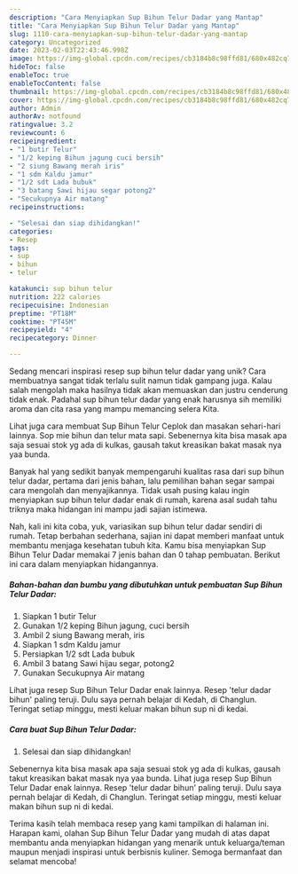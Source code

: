 ```yaml
---
description: "Cara Menyiapkan Sup Bihun Telur Dadar yang Mantap"
title: "Cara Menyiapkan Sup Bihun Telur Dadar yang Mantap"
slug: 1110-cara-menyiapkan-sup-bihun-telur-dadar-yang-mantap
category: Uncategorized
date: 2023-02-03T22:43:46.998Z
image: https://img-global.cpcdn.com/recipes/cb3184b8c98ffd81/680x482cq70/sup-bihun-telur-dadar-foto-resep-utama.jpg
hideToc: false
enableToc: true
enableTocContent: false
thumbnail: https://img-global.cpcdn.com/recipes/cb3184b8c98ffd81/680x482cq70/sup-bihun-telur-dadar-foto-resep-utama.jpg
cover: https://img-global.cpcdn.com/recipes/cb3184b8c98ffd81/680x482cq70/sup-bihun-telur-dadar-foto-resep-utama.jpg
author: Admin
authorAv: notfound
ratingvalue: 3.2
reviewcount: 6
recipeingredient:
- "1 butir Telur"
- "1/2 keping Bihun jagung cuci bersih"
- "2 siung Bawang merah iris"
- "1 sdm Kaldu jamur"
- "1/2 sdt Lada bubuk"
- "3 batang Sawi hijau segar potong2"
- "Secukupnya Air matang"
recipeinstructions:

- "Selesai dan siap dihidangkan!"
categories:
- Resep
tags:
- sup
- bihun
- telur

katakunci: sup bihun telur 
nutrition: 222 calories
recipecuisine: Indonesian
preptime: "PT18M"
cooktime: "PT45M"
recipeyield: "4"
recipecategory: Dinner

---
```





Sedang mencari inspirasi resep sup bihun telur dadar yang unik? Cara membuatnya sangat tidak terlalu sulit namun tidak gampang juga. Kalau salah mengolah maka hasilnya tidak akan memuaskan dan justru cenderung tidak enak. Padahal sup bihun telur dadar yang enak harusnya sih memiliki aroma dan cita rasa yang mampu memancing selera Kita.





Lihat juga cara membuat Sup Bihun Telur Ceplok dan masakan sehari-hari lainnya. Sop mie bihun dan telur mata sapi. Sebenernya kita bisa masak apa saja sesuai stok yg ada di kulkas, gausah takut kreasikan bakat masak nya yaa bunda.

Banyak hal yang sedikit banyak mempengaruhi kualitas rasa dari sup bihun telur dadar, pertama dari jenis bahan, lalu pemilihan bahan segar sampai cara mengolah dan menyajikannya. Tidak usah pusing kalau ingin menyiapkan sup bihun telur dadar enak di rumah, karena asal sudah tahu triknya maka hidangan ini mampu jadi sajian istimewa.






Nah, kali ini kita coba, yuk, variasikan sup bihun telur dadar sendiri di rumah. Tetap berbahan sederhana, sajian ini dapat memberi manfaat untuk membantu menjaga kesehatan tubuh kita. Kamu bisa menyiapkan Sup Bihun Telur Dadar memakai 7 jenis bahan dan 0 tahap pembuatan. Berikut ini cara dalam menyiapkan hidangannya.

<!--inarticleads1-->

##### Bahan-bahan dan bumbu yang dibutuhkan untuk pembuatan Sup Bihun Telur Dadar:

1. Siapkan 1 butir Telur
1. Gunakan 1/2 keping Bihun jagung, cuci bersih
1. Ambil 2 siung Bawang merah, iris
1. Siapkan 1 sdm Kaldu jamur
1. Persiapkan 1/2 sdt Lada bubuk
1. Ambil 3 batang Sawi hijau segar, potong2
1. Gunakan Secukupnya Air matang


Lihat juga resep Sup Bihun Telur Dadar enak lainnya. Resep &#39;telur dadar bihun&#39; paling teruji. Dulu saya pernah belajar di Kedah, di Changlun. Teringat setiap minggu, mesti keluar makan bihun sup ni di kedai. 

<!--inarticleads2-->

##### Cara buat Sup Bihun Telur Dadar:


1. Selesai dan siap dihidangkan!

Sebenernya kita bisa masak apa saja sesuai stok yg ada di kulkas, gausah takut kreasikan bakat masak nya yaa bunda. Lihat juga resep Sup Bihun Telur Dadar enak lainnya. Resep &#39;telur dadar bihun&#39; paling teruji. Dulu saya pernah belajar di Kedah, di Changlun. Teringat setiap minggu, mesti keluar makan bihun sup ni di kedai. 

Terima kasih telah membaca resep yang kami tampilkan di halaman ini. Harapan kami, olahan Sup Bihun Telur Dadar yang mudah di atas dapat membantu anda menyiapkan hidangan yang menarik untuk keluarga/teman maupun menjadi inspirasi untuk berbisnis kuliner. Semoga bermanfaat dan selamat mencoba!
